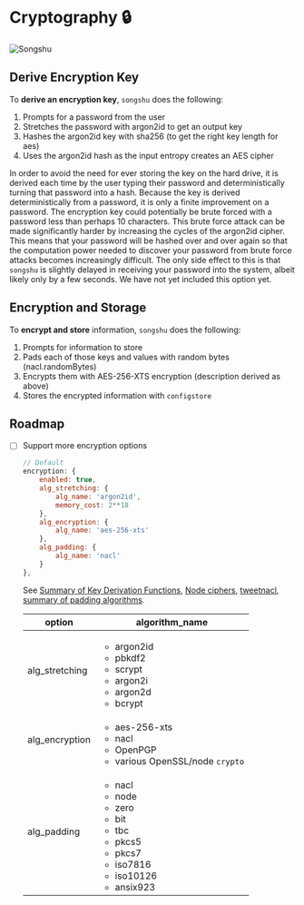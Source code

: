 # <a name="cryptography"></a>Cryptography 🔒

![Songshu](https://raw.githubusercontent.com/mithrayls/songshu/master/lib/cryptography/diagram.png)

## Derive Encryption Key

To **derive an encryption key**, `songshu` does the following:

1. Prompts for a password from the user
2. Stretches the password with argon2id to get an output key
3. Hashes the argon2id key with sha256 (to get the right key length for aes)
4. Uses the argon2id hash as the input entropy creates an AES cipher

In order to avoid the need for ever storing the key on the hard drive, it is derived each time by the user typing their password and deterministically turning that password into a hash. Because the key is derived deterministically from a password, it is only a finite improvement on a password. The encryption key could potentially be brute forced with a password less than perhaps 10 characters. This brute force attack can be made significantly harder by increasing the cycles of the argon2id cipher. This means that your password will be hashed over and over again so that the computation power needed to discover your password from brute force attacks becomes increasingly difficult. The only side effect to this is that `songshu` is slightly delayed in receiving your password into the system, albeit likely only by a few seconds. We have not yet included this option yet.

## Encryption and Storage

To **encrypt and store** information, `songshu` does the following:

1. Prompts for information to store
2. Pads each of those keys and values with random bytes (nacl.randomBytes)
3. Encrypts them with AES-256-XTS encryption (description derived as above)
4. Stores the encrypted information with `configstore`

## <a name="roadmap"></a> Roadmap

-   [ ] Support more encryption options

    ```javascript
    // Default
    encryption: {
        enabled: true,
        alg_stretching: {
            alg_name: 'argon2id',
            memory_cost: 2**18
        },
        alg_encryption: {
            alg_name: 'aes-256-xts'
        },
        alg_padding: {
            alg_name: 'nacl'
        }
    },
    ```

    See [Summary of Key Derivation Functions][kdfs], [Node ciphers][node_algs], [tweetnacl][], [summary of padding algorithms][padding].

    | option         | algorithm_name                                                                                                                                           |
    | -------------- | -------------------------------------------------------------------------------------------------------------------------------------------------------- |
    | alg_stretching | <ul><li>argon2id</li><li>pbkdf2</li><li>scrypt</li><li>argon2i</li><li>argon2d</li><li>bcrypt</li></ul>                                                  |
    | alg_encryption | <ul><li>aes-256-xts</li><li>nacl</li><li>OpenPGP</li><li>various OpenSSL/node `crypto`</li></ul>                                                         |
    | alg_padding    | <ul><li>nacl</li><li>node</li><li>zero</li><li>bit</li><li>tbc</li><li>pkcs5</li><li>pkcs7</li> <li>iso7816</li> <li>iso10126</li><li>ansix923</li></ul> |

[kdfs]: https://en.wikipedia.org/wiki/Key_derivation_function 'Key Derivation Functions'
[node_algs]: https://nodejs.org/api/crypto.html#crypto_crypto_createcipheriv_algorithm_key_iv_options 'Node ciphers'
[tweetnacl]: https://github.com/dchest/tweetnacl-js 'tweetnacl-js'
[padding]: http://www.crypto-it.net/eng/theory/padding.html 'Summary of padding types'
